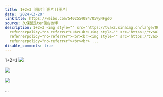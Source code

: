 ```yaml
---
title: 1+2=3 [图片][图片][图片]
date: '2024-03-20'
linkTitle: https://weibo.com/5402554084/O5WyNFgdO
source: 久保醬是ten使的微博
description: 1+2=3 <img style="" src="https://tvax2.sinaimg.cn/large/005TCz76gy1hnxyaalcr4j31kw16o4bb.jpg"
  referrerpolicy="no-referrer"><br><br><img style="" src="https://tvax1.sinaimg.cn/large/005TCz76gy1hnxyabd0iaj30u01hctbi.jpg"
  referrerpolicy="no-referrer"><br><br><img style="" src="https://tvax4.sinaimg.cn/large/005TCz76gy1hnxyabwbqfj30u00u07bc.jpg"
  referrerpolicy="no-referrer"><br><br> ...
disable_comments: true
---
```

1+2=3 <img style="" src="https://tvax2.sinaimg.cn/large/005TCz76gy1hnxyaalcr4j31kw16o4bb.jpg" referrerpolicy="no-referrer"><br><br><img style="" src="https://tvax1.sinaimg.cn/large/005TCz76gy1hnxyabd0iaj30u01hctbi.jpg" referrerpolicy="no-referrer"><br><br><img style="" src="https://tvax4.sinaimg.cn/large/005TCz76gy1hnxyabwbqfj30u00u07bc.jpg" referrerpolicy="no-referrer"><br><br> ...
